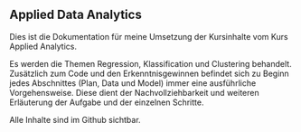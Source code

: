 ## Applied Data Analytics

Dies ist die Dokumentation für meine Umsetzung der Kursinhalte vom Kurs Applied Analytics.

Es werden die Themen Regression, Klassification und Clustering behandelt. Zusätzlich zum Code und den Erkenntnisgewinnen befindet sich zu Beginn jedes Abschnittes (Plan, Data und Model) immer eine ausführliche Vorgehensweise. Diese dient der Nachvollziehbarkeit und weiteren Erläuterung der Aufgabe und der einzelnen Schritte.

Alle Inhalte sind im Github sichtbar.